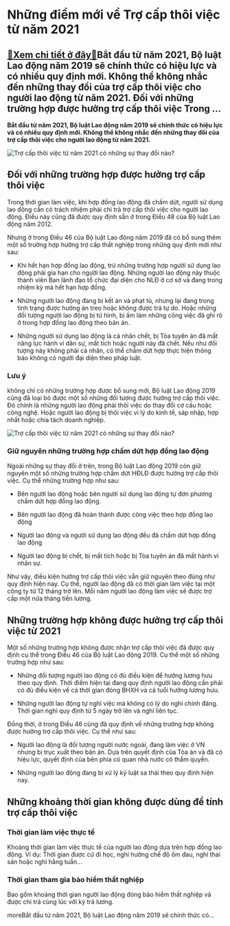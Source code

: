 Những điểm mới về Trợ cấp thôi việc từ năm 2021
===============================================

[:gift:Xem chi tiết ở đây:gift:](https://hddtvn.com/nhung-diem-moi-ve-tro-cap-thoi-viec-tu-nam-2021/)Bắt đầu từ năm 2021, Bộ luật Lao động năm 2019 sẽ chính thức có hiệu lực và có nhiều quy định mới. Không thể không nhắc đến những thay đổi của trợ cấp thôi việc cho người lao động từ năm 2021. Đối với những trường hợp được hưởng trợ cấp thôi việc Trong …
--------------------------------------------------------------------------------------------------------------------------------------------------------------------------------------------------------------------------------------------------------------

**Bắt đầu từ năm 2021, Bộ luật Lao động năm 2019 sẽ chính thức có hiệu lực và có nhiều quy định mới. Không thể không nhắc đến những thay đổi của trợ cấp thôi việc cho người lao động từ năm 2021.**


![Trợ cấp thôi việc từ năm 2021 có những sự thay đổi nào?](https://hddtvn.com/wp-content/uploads/2021/01/tro-cap-thoi-viec.jpg)


Đối với những trường hợp được hưởng trợ cấp thôi việc
-----------------------------------------------------


Trong thời gian làm việc, khi hợp đồng lao động đã chấm dứt, người sử dụng lao động cần có trách nhiệm phải chi trả trợ cấp thôi việc cho người lao động. Điều này cũng đã được quy định sẵn ở trong Điều 48 của Bộ luật Lao động năm 2012.


Nhưng ở trong Điều 46 của Bộ luật Lao động năm 2019 đã có bổ sung thêm một số trường hợp hưởng trợ cấp thất nghiệp trong những quy định mới như sau:




* Khi hết hạn hợp đồng lao động, trừ những trường hợp người sử dụng lao động phải gia hạn cho người lao động. Những người lao động này thuộc thành viên Ban lãnh đạo tổ chức đại diện cho NLĐ ở cơ sở và đang trong nhiệm kỳ mà hết hạn hợp đồng.

* Những người lao động đang bị kết án và phạt tù, nhưng lại đang trong tình trạng được hưởng án treo hoặc không được trả tự do. Hoặc những đối tượng người lao động bị tử hình, bị ấm làm những công việc đã ghi rõ ở trong hợp đồng lao động theo bản án.

* Những người sử dụng lao động là cá nhân chết, bị Tòa tuyên án đã mất năng lực hành vi dân sự, mất tích hoặc người này đã chết. Nếu như đối tượng này không phải cá nhân, có thể chấm dứt hợp thực hiện thông báo không có người đại diện theo pháp luật.



### Lưu ý


không chỉ có những trường hợp được bổ sung mới, Bộ luật Lao động 2019 cũng đã loại bỏ được một số những đối tượng được hưởng trợ cấp thôi việc. Đó chính là những người lao động phải thôi việc do thay đổi cơ cấu hoặc công nghệ. Hoặc người lao động bị thôi việc vì lý do kinh tế, sáp nhập, hợp nhất hoặc chia tách doanh nghiệp.


![Trợ cấp thôi việc từ năm 2021 có những sự thay đổi nào?](https://hddtvn.com/wp-content/uploads/2021/01/084520984.jpg)


### Giữ nguyên những trường hợp chấm dứt hợp đồng lao động


Ngoài những sự thay đổi ở trên, trong Bộ luật Lao động 2019 còn giữ nguyên một số những trường hợp chấm dứt HĐLĐ được hưởng trợ cấp thôi việc. Cụ thể những trường hợp như sau:




* Bên người lao động hoặc bên người sử dụng lao động tự đơn phương chấm dứt hợp đồng lao động.

* Bên người lao động đã hoàn thành được công việc theo hợp đồng lao động

* Người lao động và người sử dụng lao động đều đã chấm dứt hợp đồng lao động

* Người lao động bị chết, bị mất tích hoặc bị Tòa tuyên án đã mất hành vi nhân sự.



Như vậy, điều kiện hưởng trợ cấp thôi việc vẫn giữ nguyên theo đúng như quy định hiện nay. Cụ thể, người lao động đã có thời gian làm việc tại một công ty từ 12 tháng trở lên. Mỗi năm người lao động làm việc sẽ được trợ cấp một nửa tháng tiền lương.


Những trường hợp không được hưởng trợ cấp thôi việc từ 2021
-----------------------------------------------------------


Một số những trường hợp không được nhận trợ cấp thôi việc đã được quy định cụ thể trong Điều 46 của Bộ luật Lao động 2019. Cụ thể một số những trường hợp như sau:




* Những đối tượng người lao động có đủ điều kiện để hưởng lương hưu theo quy định. Thời điểm hiện tại đang quy định người lao động cần phải có đủ điều kiện về cả thời gian đóng BHXH và cả tuổi hưởng lương hưu.

* Những người lao động tự nghỉ việc mà không có lý do nghỉ chính đáng. Thời gian nghỉ quy định từ 5 ngày trở lên và nghỉ liên tục.



Đồng thời, ở trong Điều 46 cũng đã quy định về những trường hợp không được hưởng trợ cấp thôi việc. Cụ thể như sau:




* Người lao động là đối tượng người nước ngoài, đang làm việc ở VN nhưng bị trục xuất theo bản án. Dựa trên quyết định của Tòa án và đã có hiệu lực, quyết định của bên phía có quan nhà nước có thẩm quyền.

* Những người lao động đang bị xử lý kỷ luật sa thải theo quy định hiện nay.



Những khoảng thời gian không được dùng để tính trợ cấp thôi việc
----------------------------------------------------------------


### Thời gian làm việc thực tế


Khoảng thời gian làm việc thực tế của người lao động dựa trên hợp đồng lao động. Ví dụ: Thời gian được cử đi học, nghỉ hưởng chế độ ốm đau, nghỉ thai sản hoặc nghỉ hằng tuần…


### Thời gian tham gia bảo hiểm thất nghiệp


Bao gồm khoảng thời gian người lao động đóng bảo hiểm thất nghiệp và được chi trả cùng lúc với kỳ trả lương.


moreBắt đầu từ năm 2021, Bộ luật Lao động năm 2019 sẽ chính thức có…

